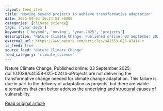 ```yaml
---
layout: feed_item
title: "Moving beyond projects to achieve transformative adaptation"
date: 2025-09-03 10:24:51 +0000
categories: [climate_science]
tags: ['year-2025']
keywords: ['beyond', 'moving', 'year-2025', 'projects']
description: "Nature Climate Change, Published online: 03 September 2025; doi:10"
external_url: https://www.nature.com/articles/s41558-025-02414-x
is_feed: true
source_feed: "Nature Climate Change"
feed_category: "climate_science"
---
```


Nature Climate Change, Published online: 03 September 2025; doi:10.1038/s41558-025-02414-xProjects are not delivering the transformative change needed for climate change adaptation. This failure is due in part to the delivery of adaptation as projects, but there are viable alternatives that can better address the underlying and structural causes of vulnerability.

[Read original article](https://www.nature.com/articles/s41558-025-02414-x)
